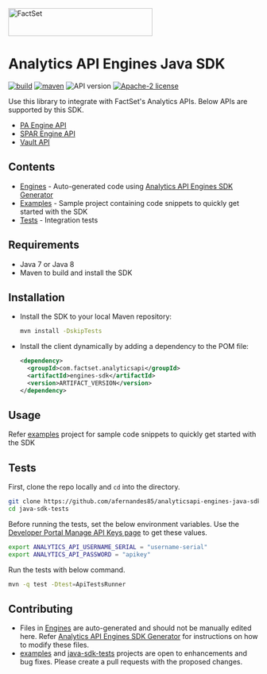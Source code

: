 <img alt="FactSet" src="https://www.factset.com/hubfs/Assets/images/factset-logo.svg" height="56" width="290">

# Analytics API Engines Java SDK

[![build](https://img.shields.io/github/workflow/status/afernandes85/analyticsapi-engines-java-sdk/CI)](https://github.com/afernandes85/analyticsapi-engines-java-sdk/actions?query=workflow%3ACI)
[![maven](https://img.shields.io/maven-central/v/com.factset.analyticsapi/engines-sdk)](https://mvnrepository.com/artifact/com.factset.analyticsapi)
![API version](https://img.shields.io/badge/API-v2-blue)
[![Apache-2 license](https://img.shields.io/badge/license-Apache2-brightgreen.svg)](https://www.apache.org/licenses/LICENSE-2.0)

Use this library to integrate with FactSet's Analytics APIs. Below APIs are supported by this SDK.

* [PA Engine API](https://developer.factset.com/api-catalog/pa-engine-api)
* [SPAR Engine API](https://developer.factset.com/api-catalog/spar-engine-api)
* [Vault API](https://developer.factset.com/api-catalog/vault-api)

## Contents

* [Engines](Engines) - Auto-generated code using [Analytics API Engines SDK Generator](https://github.com/afernandes85/analyticsapi-engines-sdk-generator)
* [Examples](Examples) - Sample project containing code snippets to quickly get started with the SDK  
* [Tests](Tests) - Integration tests

## Requirements

* Java 7 or Java 8
* Maven to build and install the SDK

## Installation

* Install the SDK to your local Maven repository:

  ```sh
  mvn install -DskipTests
  ```

* Install the client dynamically by adding a dependency to the POM file:

  ```xml
  <dependency>
    <groupId>com.factset.analyticsapi</groupId>
    <artifactId>engines-sdk</artifactId>
    <version>ARTIFACT_VERSION</version>
  </dependency>
  ```

## Usage

Refer [examples](examples) project for sample code snippets to quickly get started with the SDK

## Tests

First, clone the repo locally and `cd` into the directory.

```sh
git clone https://github.com/afernandes85/analyticsapi-engines-java-sdk.git
cd java-sdk-tests
```

Before running the tests, set the below environment variables. Use the [Developer Portal Manage API Keys page](https://developer.factset.com/manage-api-keys) to get these values.

```sh
export ANALYTICS_API_USERNAME_SERIAL = "username-serial"
export ANALYTICS_API_PASSWORD = "apikey"
```

Run the tests with below command.

```sh
mvn -q test -Dtest=ApiTestsRunner
```

## Contributing

* Files in [Engines](Engines) are auto-generated and should not be manually edited here. Refer [Analytics API Engines SDK Generator](https://github.com/afernandes85/analyticsapi-engines-sdk-generator) for instructions on how to modify these files.
* [examples](examples) and [java-sdk-tests](java-sdk-tests) projects are open to enhancements and bug fixes. Please create a pull requests with the proposed changes.
